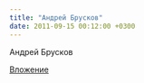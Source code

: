 ```yaml
---
title: "Андрей Брусков"
date: 2011-09-15 00:12:00 +0300
---
```


Андрей Брусков

[Вложение](https://vk.com/photo30329596_266762587)
